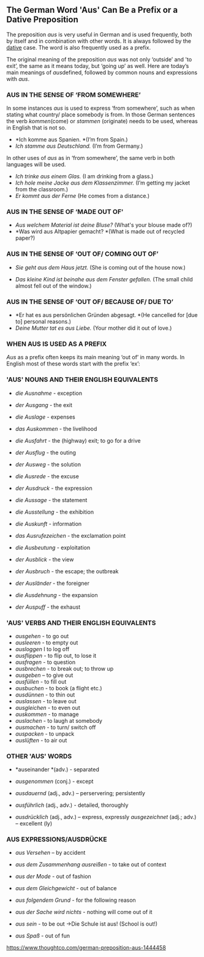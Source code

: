 ## The German Word 'Aus' Can Be a Prefix or a Dative Preposition

The preposition *aus* is very useful in German and is used frequently, both by itself and in combination with other words. It is always followed by the [dative](https://www.thoughtco.com/using-german-dative-prepositions-correctly-1444496) case. The word is also frequently used as a prefix.

The original meaning of the preposition *aus* was not only ‘outside’ and 'to exit’, the same as it means today, but ‘going up’ as well. Here are today’s main meanings of *aus*defined, followed by common nouns and expressions with *aus*.

### **AUS IN THE SENSE OF ‘FROM SOMEWHERE’**

In some instances *aus* is used to express ‘from somewhere’, such as when stating what country/ place somebody is from. In those German sentences the verb *kommen*(come) or *stammen* (originate) needs to be used, whereas in English that is not so.

- *Ich komme aus Spanien. *(I’m from Spain.)
- *Ich stamme aus Deutschland.* (I’m from Germany.)

In other uses of *aus* as in ‘from somewhere’, the same verb in both languages will be used.

- *Ich trinke aus einem Glas.* (I am drinking from a glass.)
- *Ich hole meine Jacke aus dem Klassenzimmer.* (I’m getting my jacket from the classroom.)
- *Er kommt aus der Ferne* (He comes from a distance.)

### **AUS IN THE SENSE OF ‘MADE OUT OF'**

- *Aus welchem Material ist deine Bluse?* (What's your blouse made of?)
- *Was wird aus Altpapier gemacht? *(What is made out of recycled paper?)

### **AUS IN THE SENSE OF ‘OUT OF/ COMING OUT OF’**

- *Sie geht aus dem Haus jetzt.* (She is coming out of the house now.)


- *Das kleine Kind ist beinahe aus dem Fenster gefallen.* (The small child almost fell out of the window.)

### **AUS IN THE SENSE OF ‘OUT OF/ BECAUSE OF/ DUE TO’**

- *Er hat es aus persönlichen Gründen abgesagt. *(He cancelled for [due to] personal reasons.)
- *Deine Mutter tat es aus Liebe.* (Your mother did it out of love.)



### **WHEN AUS IS USED AS A PREFIX**

*Aus* as a prefix often keeps its main meaning ‘out of’ in many words. In English most of these words start with the prefix ‘ex’:

### **'AUS' NOUNS AND THEIR ENGLISH EQUIVALENTS**

- *die Ausnahme* - exception
- *der Ausgang* - the exit
- *die Auslage* - expenses
- *das Auskommen* - the livelihood
- *die Ausfahrt* - the (highway) exit; to go for a drive
- *der Ausflug* - the outing
- *der Ausweg* - the solution
- *die Ausrede* - the excuse


- *der Ausdruck* - the expression
- *die Aussage* - the statement
- *die Ausstellung* - the exhibition
- *die Auskunft* - information
- *das Ausrufezeichen* - the exclamation point
- *die Ausbeutung* - exploitation
- *der Ausblick* - the view
- *der Ausbruch* - the escape; the outbreak
- *der Ausländer* - the foreigner
- *die Ausdehnung* - the expansion
- *der Auspuff* - the exhaust

### **'AUS' VERBS AND THEIR ENGLISH EQUIVALENTS**

- *ausgehen* - to go out
- *ausleeren* - to empty out
- *ausloggen* I to log off
- *ausflippen* - to flip out, to lose it
- *ausfragen* - to question
- *ausbrechen* - to break out; to throw up
- *ausgeben* – to give out
- *ausfüllen* - to fill out
- *ausbuchen* - to book (a flight etc.)
- *ausdünnen* - to thin out
- *auslassen* - to leave out
- *ausgleichen* - to even out
- *auskommen* - to manage
- *auslachen* - to laugh at somebody
- *ausmachen* - to turn/ switch off
- *auspacken* - to unpack
- *auslüften* - to air out

### **OTHER 'AUS' WORDS**

- *auseinander *(adv.) - separated
- *ausgenommen* (conj.) - except
- *ausdauernd* (adj., adv.) – perservering; persistently


- *ausführlich* (adj., adv.) - detailed, thoroughly
- *ausdrücklich* (adj., adv.) – express, expressly *ausgezeichnet* (adj.; adv.) – excellent (ly)

### **AUS EXPRESSIONS/AUSDRÜCKE**

- *aus Versehen* – by accident
- *aus dem Zusammenhang ausreißen* - to take out of context
- *aus der Mode* - out of fashion
- *aus dem Gleichgewicht* - out of balance


- *aus folgendem Grund* - for the following reason
- *aus der Sache wird nichts* - nothing will come out of it
- *aus sein* - to be out ->Die Schule ist aus! (School is out!)
- *aus Spaß* - out of fun

https://www.thoughtco.com/german-preposition-aus-1444458